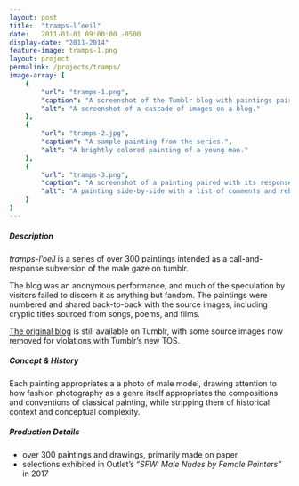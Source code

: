 ```yaml
---
layout: post
title:  "tramps-l’oeil"
date:   2011-01-01 09:00:00 -0500
display-date: "2011-2014"
feature-image: tramps-1.png
layout: project
permalink: /projects/tramps/
image-array: [
    {
        "url": "tramps-1.png",
        "caption": "A screenshot of the Tumblr blog with paintings paired with their sources.",
        "alt": "A screenshot of a cascade of images on a blog."
    },
    {
        "url": "tramps-2.jpg",
        "caption": "A sample painting from the series.",
        "alt": "A brightly colored painting of a young man."
    },
    {
        "url": "tramps-3.png",
        "caption": "A screenshot of a painting paired with its responses in the app.",
        "alt": "A painting side-by-side with a list of comments and reblog notifications."
    }
]
---
```


##### Description

*tramps-l’oeil* is a series of over 300 paintings intended as a call-and-response subversion of the male gaze on tumblr.

The blog was an anonymous performance, and much of the speculation by visitors failed to discern it as anything but fandom. The paintings were numbered and shared back-to-back with the source images, including cryptic titles sourced from songs, poems, and films.

[The original blog](https://tramps-loeil.tumblr.com/) is still available on Tumblr, with some source images now removed for violations with Tumblr’s new TOS.

##### Concept & History

Each painting appropriates a a photo of male model, drawing attention to how fashion photography as a genre itself appropriates the compositions and conventions of classical painting, while stripping them of historical context and conceptual complexity.

##### Production Details

- over 300 paintings and drawings, primarily made on paper
- selections exhibited in Outlet’s “*SFW:* *Male Nudes by Female Painters”* in 2017